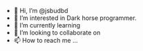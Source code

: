 - 👋 Hi, I’m @jsbudbd
- 👀 I’m interested in Dark horse programmer.
- 🌱 I’m currently learning
- 💞️ I’m looking to collaborate on 
- 📫 How to reach me ...

<!---
jsbudbd/jsbudbd is a ✨ special ✨ repository because its `README.md` (this file) appears on your GitHub profile.
You can click the Preview link to take a look at your changes.
--->
